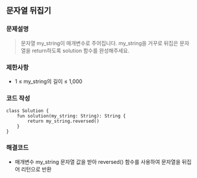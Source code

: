 
## 문자열 뒤집기

### 문제설명
> 문자열 my_string이 매개변수로 주어집니다. my_string을 거꾸로 뒤집은 문자열을 return하도록 solution 함수를 완성해주세요.

### 제한사항
+ 1 ≤ my_string의 길이 ≤ 1,000

### 코드 작성
~~~
class Solution {
    fun solution(my_string: String): String {
        return my_string.reversed()
    }
}
~~~

### 해결코드
+ 매개변수 my_string 문자열 값을 받아 reversed() 함수를 사용하여 문자열을 뒤집어 리턴으로 반환


